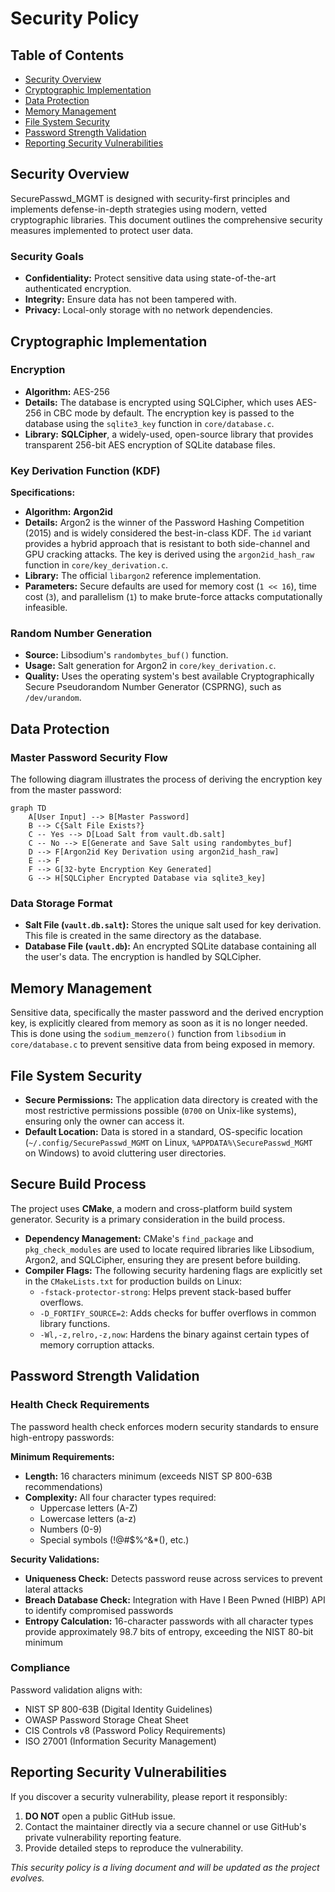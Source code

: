 # Security Policy

## Table of Contents
- [Security Overview](#security-overview)
- [Cryptographic Implementation](#cryptographic-implementation)
- [Data Protection](#data-protection)
- [Memory Management](#memory-management)
- [File System Security](#file-system-security)
- [Password Strength Validation](#password-strength-validation)
- [Reporting Security Vulnerabilities](#reporting-security-vulnerabilities)

## Security Overview

SecurePasswd_MGMT is designed with security-first principles and implements defense-in-depth strategies using modern, vetted cryptographic libraries. This document outlines the comprehensive security measures implemented to protect user data.

### Security Goals
- **Confidentiality:** Protect sensitive data using state-of-the-art authenticated encryption.
- **Integrity:** Ensure data has not been tampered with.
- **Privacy:** Local-only storage with no network dependencies.

## Cryptographic Implementation

### Encryption
- **Algorithm:** AES-256
- **Details:** The database is encrypted using SQLCipher, which uses AES-256 in CBC mode by default. The encryption key is passed to the database using the `sqlite3_key` function in `core/database.c`.
- **Library:** **SQLCipher**, a widely-used, open-source library that provides transparent 256-bit AES encryption of SQLite database files.

### Key Derivation Function (KDF)
**Specifications:**
- **Algorithm:** **Argon2id**
- **Details:** Argon2 is the winner of the Password Hashing Competition (2015) and is widely considered the best-in-class KDF. The `id` variant provides a hybrid approach that is resistant to both side-channel and GPU cracking attacks. The key is derived using the `argon2id_hash_raw` function in `core/key_derivation.c`.
- **Library:** The official `libargon2` reference implementation.
- **Parameters:** Secure defaults are used for memory cost (`1 << 16`), time cost (`3`), and parallelism (`1`) to make brute-force attacks computationally infeasible.

### Random Number Generation
- **Source:** Libsodium's `randombytes_buf()` function.
- **Usage:** Salt generation for Argon2 in `core/key_derivation.c`.
- **Quality:** Uses the operating system's best available Cryptographically Secure Pseudorandom Number Generator (CSPRNG), such as `/dev/urandom`.

## Data Protection

### Master Password Security Flow

The following diagram illustrates the process of deriving the encryption key from the master password:

```mermaid
graph TD
    A[User Input] --> B[Master Password]
    B --> C{Salt File Exists?}
    C -- Yes --> D[Load Salt from vault.db.salt]
    C -- No --> E[Generate and Save Salt using randombytes_buf]
    D --> F[Argon2id Key Derivation using argon2id_hash_raw]
    E --> F
    F --> G[32-byte Encryption Key Generated]
    G --> H[SQLCipher Encrypted Database via sqlite3_key]
```

### Data Storage Format
- **Salt File (`vault.db.salt`):** Stores the unique salt used for key derivation. This file is created in the same directory as the database.
- **Database File (`vault.db`):** An encrypted SQLite database containing all the user's data. The encryption is handled by SQLCipher.

## Memory Management

Sensitive data, specifically the master password and the derived encryption key, is explicitly cleared from memory as soon as it is no longer needed. This is done using the `sodium_memzero()` function from `libsodium` in `core/database.c` to prevent sensitive data from being exposed in memory.

## File System Security

- **Secure Permissions:** The application data directory is created with the most restrictive permissions possible (`0700` on Unix-like systems), ensuring only the owner can access it.
- **Default Location:** Data is stored in a standard, OS-specific location (`~/.config/SecurePasswd_MGMT` on Linux, `%APPDATA%\SecurePasswd_MGMT` on Windows) to avoid cluttering user directories.

## Secure Build Process

The project uses **CMake**, a modern and cross-platform build system generator. Security is a primary consideration in the build process.

- **Dependency Management:** CMake's `find_package` and `pkg_check_modules` are used to locate required libraries like Libsodium, Argon2, and SQLCipher, ensuring they are present before building.
- **Compiler Flags:** The following security hardening flags are explicitly set in the `CMakeLists.txt` for production builds on Linux:
  - `-fstack-protector-strong`: Helps prevent stack-based buffer overflows.
  - `-D_FORTIFY_SOURCE=2`: Adds checks for buffer overflows in common library functions.
  - `-Wl,-z,relro,-z,now`: Hardens the binary against certain types of memory corruption attacks.

## Password Strength Validation

### Health Check Requirements

The password health check enforces modern security standards to ensure high-entropy passwords:

**Minimum Requirements:**
- **Length:** 16 characters minimum (exceeds NIST SP 800-63B recommendations)
- **Complexity:** All four character types required:
  - Uppercase letters (A-Z)
  - Lowercase letters (a-z)
  - Numbers (0-9)
  - Special symbols (!@#$%^&*(), etc.)

**Security Validations:**
- **Uniqueness Check:** Detects password reuse across services to prevent lateral attacks
- **Breach Database Check:** Integration with Have I Been Pwned (HIBP) API to identify compromised passwords
- **Entropy Calculation:** 16-character passwords with all character types provide approximately 98.7 bits of entropy, exceeding the NIST 80-bit minimum

### Compliance

Password validation aligns with:
- NIST SP 800-63B (Digital Identity Guidelines)
- OWASP Password Storage Cheat Sheet
- CIS Controls v8 (Password Policy Requirements)
- ISO 27001 (Information Security Management)

## Reporting Security Vulnerabilities

If you discover a security vulnerability, please report it responsibly:

1.  **DO NOT** open a public GitHub issue.
2.  Contact the maintainer directly via a secure channel or use GitHub's private vulnerability reporting feature.
3.  Provide detailed steps to reproduce the vulnerability.

*This security policy is a living document and will be updated as the project evolves.*
